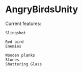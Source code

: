 # AngryBirdsUnity

Current features:
```
Slingshot

Red bird
Enemies

Wooden planks
Stones
Shattering Glass
```

